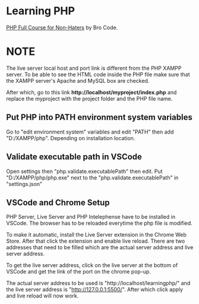 # Learning PHP
[PHP Full Course for Non-Haters](https://youtu.be/zZ6vybT1HQs?si=LJgpm2-XJ8lA4E0Y) by Bro Code.
  
# NOTE
The live server local host and port link is different from the PHP XAMPP server. To be able to see the HTML code inside the PHP file make sure that the XAMPP server's Apache and MySQL box are checked.

After which, go to this link **http://localhost/myproject/index.php** and replace the myproject with the project folder and the PHP file name.
  
## Put PHP into PATH **environment system variables**
Go to "edit environment system" variables and edit "PATH" then add "D:/XAMPP/php". Depending on installation location. 
  
## Validate executable path in VSCode
Open settings then "php.validate.executablePath" then edit. Put "D:/XAMPP/php/php.exe" next to the "php.validate.executablePath" in "settings.json"
  
## VSCode and Chrome Setup
PHP Server, Live Server and PHP Intelephense have to be installed in VSCode. The browser has to be reloaded everytime the php file is modified.
  
To make it automatic, install the Live Server extension in the Chrome Web Store. After that click the extension and enable live reload. There are two addresses that need to be filled which are the actual server address and live server address.
  
To get the live server address, click on the live server at the bottom of VSCode and get the link of the port on the chrome pop-up.
  
The actual server address to be used is  "http://localhost/learningphp/" and the live server address is "http://127.0.0.1:5500/". After which click apply and live reload will now work.
  